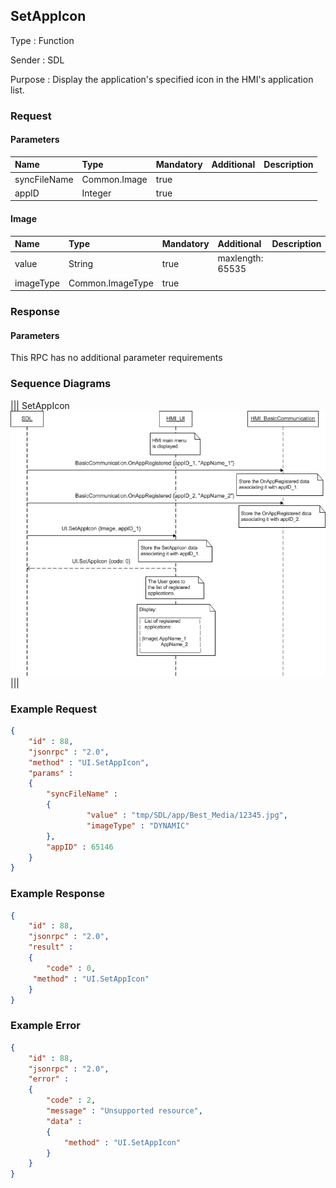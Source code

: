 ## SetAppIcon

Type
: Function

Sender
: SDL

Purpose
: Display the application's specified icon in the HMI's application list.

### Request

#### Parameters

|Name|Type|Mandatory|Additional|Description|
|:---|:---|:--------|:---------|:----------|
|syncFileName|Common.Image|true|||
|appID|Integer|true|||

#### Image

|Name|Type|Mandatory|Additional|Description|
|:---|:---|:--------|:---------|:----------|
|value|String|true|maxlength: 65535||
|imageType|Common.ImageType|true|||

### Response

#### Parameters

This RPC has no additional parameter requirements

### Sequence Diagrams
|||
SetAppIcon
![SetAppIcon](./assets/SetAppIcon.png)
|||

### Example Request

```json
{
	"id" : 88,
	"jsonrpc" : "2.0",
	"method" : "UI.SetAppIcon",
	"params" :
	{
		"syncFileName" :
		{
				 "value" : "tmp/SDL/app/Best_Media/12345.jpg",
				 "imageType" : "DYNAMIC"
		},
		"appID" : 65146
	}
}
```
### Example Response

```json
{
	"id" : 88,
	"jsonrpc" : "2.0",
	"result" :
	{
		"code" : 0,
	 "method" : "UI.SetAppIcon"
	}
}
```

### Example Error

```json
{
	"id" : 88,
	"jsonrpc" : "2.0",
	"error" :
	{
		"code" : 2,
		"message" : "Unsupported resource",
		"data" :
		{
			"method" : "UI.SetAppIcon"
		}
	}
}
```
